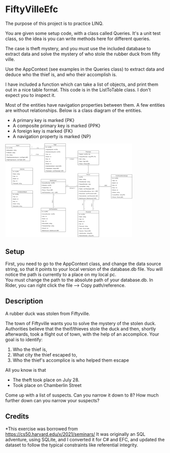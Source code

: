 # FiftyVilleEfc

The purpose of this project is to practice LINQ.

You are given some setup code, with a class called Queries. It's a unit test class, so the idea is you can write methods here for different queries.

The case is theft mystery, and you must use the included database to extract data and solve the mystery of who stole the rubber duck from fifty ville.

Use the AppContext (see examples in the Queries class) to extract data and deduce who the thief is, and who their accomplish is.

I have included a function which can take a list of objects, and print them out in a nice table format. This code is in the ListToTable class. I don't expect you to inspect it.

Most of the entities have navigation properties between them. A few entities are without relationships. Below is a class diagram of the entities.
* A primary key is marked {PK}
* A composite primary key is marked {PPK}
* A foreign key is marked {FK}
* A navigation property is marked {NP}

<img src="https://github.com/TroelsMortensen/FiftyVilleEfc/blob/master/FiftyVilleEfc/FiftyVilleEfc.png" alt="drawing" width="400"/>

## Setup
First, you need to go to the AppContext class, and change the data source string, so that it points to your local version of the database.db file. You will notice the path is currently to a place on my local pc.\
You must change the path to the absolute path of your database.db. In Rider, you can right click the file --> Copy path/reference.

## Description

A rubber duck was stolen from Fiftyville.

The town of Fiftyville wants you to solve the mystery of the stolen duck.
Authorities believe that the theif/thieves stole the duck and then, shortly afterwards, took a flight out of town, with the help of an accomplice. 
Your goal is to identify:

1) Who the thief is,
2) What city the thief escaped to,
3) Who the thief's accomplice is who helped them escape

All you know is that 
- The theft took place on July 28.
- Took place on Chamberlin Street

Come up with a list of suspects. Can you narrow it down to 8? How much further down can you narrow your suspects?

## Credits
*This exercise was borrowed from https://cs50.harvard.edu/x/2021/seminars/
It was originally an SQL adventure, using SQLite, and I converted it for C# and EFC, and updated the dataset to follow the typical constraints like referential integrity.
